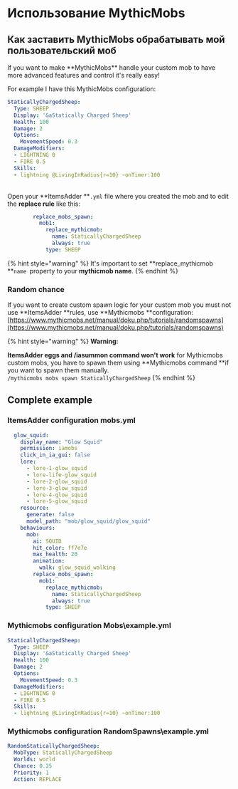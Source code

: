 # Использование MythicMobs

## Как заставить MythicMobs обрабатывать мой пользовательский моб

If you want to make \*\*MythicMobs\*\* handle your custom mob to have more advanced features and control it's really easy!

For example I have this MythicMobs configuration:

```yaml
StaticallyChargedSheep:
  Type: SHEEP
  Display: '&aStatically Charged Sheep'
  Health: 100
  Damage: 2
  Options:
    MovementSpeed: 0.3
  DamageModifiers:
  - LIGHTNING 0
  - FIRE 0.5
  Skills:
  - lightning @LivingInRadius{r=10} ~onTimer:100
```

\
Open your \*\*ItemsAdder \*\*`.yml` file where you created the mob and to edit the **replace rule** like this:

```yaml
        replace_mobs_spawn:
          mob1:
            replace_mythicmob:
              name: StaticallyChargedSheep
              always: true
            type: SHEEP
```

{% hint style="warning" %}
It's important to set \*\*replace\_mythicmob \*\*`name `property to your **mythicmob name**.
{% endhint %}

### Random chance

If you want to create custom spawn logic for your custom mob you must not use \*\*ItemsAdder \*\*rules, use \*\*Mythicmobs \*\*configuration: [https://www.mythicmobs.net/manual/doku.php/tutorials/randomspawns](https://www.mythicmobs.net/manual/doku.php/tutorials/randomspawns)

{% hint style="warning" %}
**Warning:**

**ItemsAdder eggs and /iasummon command won't work** for Mythicmobs custom mobs, you have to spawn them using \*\*Mythicmobs command \*\*if you want to spawn them manually.\
`/mythicmobs mobs spawn StaticallyChargedSheep`
{% endhint %}

## Complete example

### ItemsAdder configuration mobs.yml

```yaml
  glow_squid:
    display_name: "Glow Squid"
    permission: iamobs
    click_in_ia_gui: false
    lore:
      - lore-1-glow_squid
      - lore-life-glow_squid
      - lore-2-glow_squid
      - lore-3-glow_squid
      - lore-4-glow_squid
      - lore-5-glow_squid
    resource:
      generate: false
      model_path: "mob/glow_squid/glow_squid"
    behaviours:
      mob:
        ai: SQUID
        hit_color: ff7e7e
        max_health: 20
        animation:
          walk: glow_squid_walking
        replace_mobs_spawn:
          mob1:
            replace_mythicmob:
              name: StaticallyChargedSheep
              always: true
            type: SHEEP
```

### Mythicmobs configuration Mobs\example.yml

```yaml
StaticallyChargedSheep:
  Type: SHEEP
  Display: '&aStatically Charged Sheep'
  Health: 100
  Damage: 2
  Options:
    MovementSpeed: 0.3
  DamageModifiers:
  - LIGHTNING 0
  - FIRE 0.5
  Skills:
  - lightning @LivingInRadius{r=10} ~onTimer:100
```

### Mythicmobs configuration RandomSpawns\example.yml

```yaml
RandomStaticallyChargedSheep:
  MobType: StaticallyChargedSheep
  Worlds: world
  Chance: 0.25
  Priority: 1
  Action: REPLACE
```

